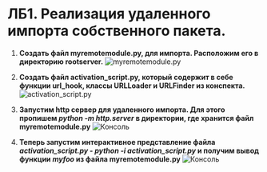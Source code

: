 # ЛБ1. Реализация удаленного импорта собственного пакета.
1. **Создать файл myremotemodule.py, для импорта. Расположим его в директорию rootserver.**
   ![myremotemodule.py](https://github.com/user-attachments/assets/83a9146b-7617-4736-94f2-ad61790808d4)

2. **Создать файл activation_script.py, который содержит в себе функции url_hook, классы URLLoader и URLFinder из конспекта.**
   ![activation_script.py](https://github.com/user-attachments/assets/f18e5df6-47fd-4ca1-b689-0d741ddcc56b)

3. **Запустим http сервер для удаленного импорта. Для этого пропишем *python -m http.server* в директории, где хранится файл myremotemodule.py**
   ![Консоль](https://github.com/user-attachments/assets/80aba734-33f7-41dc-aad9-b650c6e14430)

4. **Теперь запустим интерактивное представление файла *activation_script.py* - *python -i activation_script.py* и получим вывод функции *myfoo* из файла myremotemodule.py**
   ![Консоль](https://github.com/user-attachments/assets/3b666508-91fa-4510-b611-230582bb5ff7)
